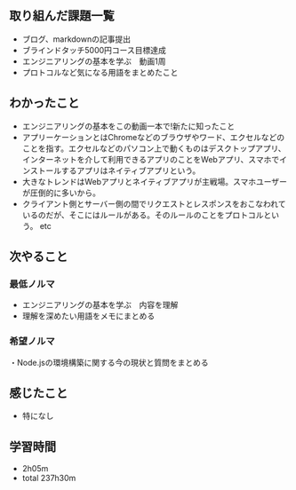 ## 取り組んだ課題一覧
- ブログ、markdownの記事提出
- ブラインドタッチ5000円コース目標達成
- エンジニアリングの基本を学ぶ　動画1周
- プロトコルなど気になる用語をまとめたこと
## わかったこと
- エンジニアリングの基本をこの動画一本で!新たに知ったこと
- アプリーケーションとはChromeなどのブラウザやワード、エクセルなどのことを指す。エクセルなどのパソコン上で動くものはデスクトップアプリ、インターネットを介して利用できるアプリのことをWebアプリ、スマホでインストールするアプリはネイティブアプリという。
- 大きなトレンドはWebアプリとネイティブアプリが主戦場。スマホユーザーが圧倒的に多いから。
- クライアント側とサーバー側の間でリクエストとレスポンスをおこなわれているのだが、そこにはルールがある。そのルールのことをプロトコルという。
  etc
## 次やること
### 最低ノルマ
- エンジニアリングの基本を学ぶ　内容を理解
- 理解を深めたい用語をメモにまとめる
### 希望ノルマ
・Node.jsの環境構築に関する今の現状と質問をまとめる
## 感じたこと
- 特になし
## 学習時間
- 2h05m
- total 237h30m
